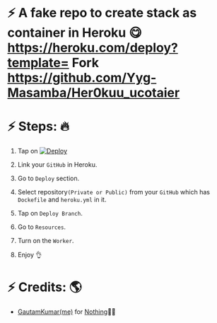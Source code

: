 # ⚡ A fake repo to create stack as container in Heroku 😋 https://heroku.com/deploy?template= Fork https://github.com/Yyg-Masamba/Her0kuu_ucotaier

# ⚡ Steps: 🔥
1) Tap on [![Deploy](https://www.herokucdn.com/deploy/button.svg)](https://heroku.com/deploy)

2) Link your `GitHub` in Heroku.
3) Go to `Deploy` section.
4) Select repository`(Private or Public)` from your `GitHub` which has `Dockefile` and `heroku.yml` in it.
5) Tap on `Deploy Branch`.
6) Go to `Resources`.
7) Turn on the `Worker`.
8) Enjoy 👌

# ⚡ Credits: 🌎
* [GautamKumar(me)](https://github.com/gautamajay52) for [Nothing](https://github.com/gautamajay52/Heroku-Stack-as-Container-Repo)😬😁
